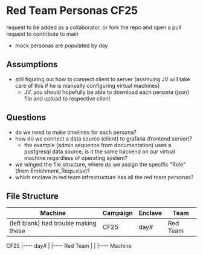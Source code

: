 # Red Team Personas CF25

request to be added as a collaborator, or fork the repo and open a pull request to contribute to main

- mock personas are populated by day

## Assumptions

- still figuring out how to connect client to server (assmuing JV will take care of this if he is manually configuring virtual machines)
    - JV, you should hopefully be able to download each persona (json) file and upload to respective client

## Questions

- do we need to make timelines for each persona?
- how do we connect a data source (client) to grafana (frontend server)?
    - the example (admin sequence from documentation) uses a postgresql data source, is it the same backend on our virtual machine regardless of operating system?
- we winged the file structure, where do we assign the specific "Role" (from Enrichment_Reqs.xlsx)?
- which enclave in red team infrastructure has all the red team personas?


## File Structure

<table>
  <thead>
    <tr>
      <th>Machine</th>
      <th>Campaign</th>
      <th>Enclave</th>
      <th>Team</th>
    </tr>
  </thead>
  <tbody>
    <tr>
      <td>(left blank) had trouble making these</td>
      <td>CF25</td>
      <td>day#</td>
      <td>Red Team</td>
    </tr>
  </tbody>
</table>

CF25
|---- day#
|    |---- Red Team
|    |    |---- Machine